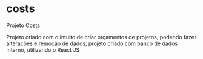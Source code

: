 # costs
 Projeto Costs

Projeto criado com o intuito de criar orçamentos de projetos, podendo fazer alterações e remoção de dados, projeto criado com banco de dados interno, utilizando o React JS
